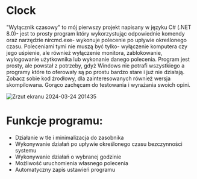 # Clock
"Wyłącznik czasowy" to mój pierwszy projekt napisany w języku C# (.NET 8.0)- jest to prosty program który wykorzystując odpowiednie komendy oraz narzędzie nircmd.exe- wykonuje polecenie po upływie określonego czasu. Poleceniami tymi nie muszą być tylko- wyłączenie komputera czy jego uśpienie, ale również wyłączenie monitora, zablokowanie, wylogowanie użytkownika lub wykonanie danego polecenia. Program jest prosty, ale powstał z potrzeby, gdyż Windows nie potrafi wszystkiego a programy które to oferowały są po prostu bardzo stare i już nie działają. Zobacz sobie kod źrodłowy, dla zainteresowanych również wersja skompilowana. Gorąco zachęcam do testowania i wyrażania swoich opini.

![Zrzut ekranu 2024-03-24 201435](https://github.com/Mattronix7200/Clock/assets/74902609/ccd96d0e-8a57-477f-acfb-93096d2b3b1f)

# Funkcje programu:

- Działanie w tle i minimalizacja do zasobnika
- Wykonywanie działań po upływie określonego czasu bezczynności systemu
- Wykonywanie działań o wybranej godzinie
- Możliwość uruchomienia własnego polecenia
- Automatyczny zapis ustawień programu
